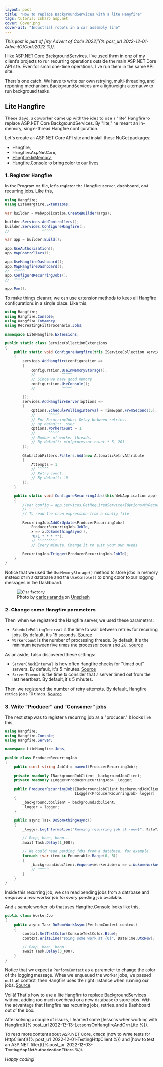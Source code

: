 ```yaml
---
layout: post
title: "How to replace BackgroundServices with a lite Hangfire"
tags: tutorial csharp asp.net
cover: Cover.png
cover-alt: "Industrial robots in a car assembly line"
---
```


_This post is part of [my Advent of Code 2022]({% post_url 2022-12-01-AdventOfCode2022 %})._

I like ASP.NET Core BackgroundServices. I've used them in one of my client's projects to run recurring operations outside the main ASP.NET Core API site. Even for small one-time operations, I've run them in the same API site.

There's one catch. We have to write our own retrying, multi-threading, and reporting mechanism. BackgroundServices are a lightweight alternative to run background tasks.

## Lite Hangfire

These days, a coworker came up with the idea to use a "lite" Hangfire to replace ASP.NET Core BackgroundServices. By "lite," he meant an in-memory, single-thread Hangfire configuration.

Let's create an ASP.NET Core API site and install these NuGet packages:

* Hangfire,
* Hangfire.AspNetCore,
* [Hangfire.InMemory](https://github.com/HangfireIO/Hangfire.InMemory),
* [Hangfire.Console](https://github.com/pieceofsummer/Hangfire.Console) to bring color to our lives

### 1. Register Hangfire

In the Program.cs file, let's register the Hangfire server, dashboard, and recurring jobs. Like this,

```csharp
using Hangfire;
using LiteHangfire.Extensions;

var builder = WebApplication.CreateBuilder(args);

builder.Services.AddControllers();
builder.Services.ConfigureHangfire();
//               ^^^^^

var app = builder.Build();

app.UseAuthorization();
app.MapControllers();

app.UseHangfireDashboard();
app.MapHangfireDashboard();
//  ^^^^^
app.ConfigureRecurringJobs();
//  ^^^^^

app.Run();
```

To make things cleaner, we can use extension methods to keep all Hangfire configurations in a single place. Like this,

```csharp
using Hangfire;
using Hangfire.Console;
using Hangfire.InMemory;
using RecreatingFilterScenario.Jobs;

namespace LiteHangfire.Extensions;

public static class ServiceCollectionExtensions
{
    public static void ConfigureHangfire(this IServiceCollection services)
    {
        services.AddHangfire(configuration =>
        {
            configuration.UseInMemoryStorage();
            //            ^^^^^
            // Since we have good memory
            configuration.UseConsole();
            //            ^^^^^

        });
        services.AddHangfireServer(options =>
        {
            options.SchedulePollingInterval = TimeSpan.FromSeconds(5);
            //      ^^^^^
            // For RecurringJobs: Delay between retries.
            // By default: 15sec
            options.WorkerCount = 1;
            //      ^^^^^
            // Number of worker threads.
            // By default: min(processor count * 5, 20)
        });

        GlobalJobFilters.Filters.Add(new AutomaticRetryAttribute
        {
            Attempts = 1
            // ^^^^^
            // Retry count.
            // By default: 10
        });
    }

    public static void ConfigureRecurringJobs(this WebApplication app)
    {
        //var config = app.Services.GetRequiredService<IOptions<MyRecurringJobOptions>>().Value;
        // ^^^^^^^^^
        // To read the cron expression from a config file

        RecurringJob.AddOrUpdate<ProducerRecurringJob>(
            ProducerRecurringJob.JobId,
            x => x.DoSomethingAsync(),
            "0/1 * * * *");
            // ^^^^^^^^^
            // Every minute. Change it to suit your own needs

        RecurringJob.Trigger(ProducerRecurringJob.JobId);
    }
}
```

Notice that we used the `UseMemoryStorage()` method to store jobs in memory instead of in a database and the `UseConsole()` to bring color to our logging messages in the Dashboard.

<figure>
<img src="https://images.unsplash.com/photo-1589320011103-48e428abcbae?crop=entropy&cs=tinysrgb&fit=crop&fm=jpg&h=400&ixid=MnwxfDB8MXxyYW5kb218MHx8fHx8fHx8MTY3MDAxODI0Mw&ixlib=rb-4.0.3&q=80&utm_campaign=api-credit&utm_medium=referral&utm_source=unsplash_source&w=600" alt="Car factory" />

<figcaption>Photo by <a href="https://unsplash.com/@carlosaranda?utm_source=unsplash&utm_medium=referral&utm_content=creditCopyText">carlos aranda</a> on <a href="https://unsplash.com/?utm_source=unsplash&utm_medium=referral&utm_content=creditCopyText">Unsplash</a></figcaption>
</figure>

### 2. Change some Hangfire parameters

Then, when we registered the Hangfire server, we used these parameters:

* `SchedulePollingInterval` is the time to wait between retries for recurring jobs. By default, it's 15 seconds. [Source](https://github.com/HangfireIO/Hangfire/blob/5b696d4174e13c3dd9489cc6a863d3417c632e31/src/Hangfire.Core/Server/RecurringJobScheduler.cs#L329)
* `WorkerCount` is the number of processing threads. By default, it's the minimum between five times the processor count and 20. [Source](https://github.com/HangfireIO/Hangfire/blob/5b696d4174e13c3dd9489cc6a863d3417c632e31/src/Hangfire.Core/BackgroundJobServer.cs#L171)

As an aside, I also discovered these settings:

* `ServerCheckInterval` is how often Hangfire checks for "timed out" servers. By default, it's 5 minutes. [Source](https://github.com/HangfireIO/Hangfire/blob/5b696d4174e13c3dd9489cc6a863d3417c632e31/src/Hangfire.Core/Server/ServerWatchdog.cs#L40)
* `ServerTimeout` is the time to consider that a server timed out from the last heartbeat. By default, it's 5 minutes.

Then, we registered the number of retry attempts. By default, Hangfire retries jobs 10 times. [Source](https://github.com/HangfireIO/Hangfire/blob/5b696d4174e13c3dd9489cc6a863d3417c632e31/src/Hangfire.Core/AutomaticRetryAttribute.cs#L83)

### 3. Write "Producer" and "Consumer" jobs

The next step was to register a recurring job as a "producer." It looks like this,

```csharp
using Hangfire;
using Hangfire.Console;
using Hangfire.Server;

namespace LiteHangfire.Jobs;

public class ProducerRecurringJob
{
    public const string JobId = nameof(ProducerRecurringJob);

    private readonly IBackgroundJobClient _backgroundJobClient;
    private readonly ILogger<ProducerRecurringJob> _logger;

    public ProducerRecurringJob(IBackgroundJobClient backgroundJobClient,
                                ILogger<ProducerRecurringJob> logger)
    {
        _backgroundJobClient = backgroundJobClient;
        _logger = logger;
    }

    public async Task DoSomethingAsync()
    {
        _logger.LogInformation("Running recurring job at {now}", DateTime.UtcNow);

        // Beep, beep, boop...
        await Task.Delay(1_000);

        // We could read pending jobs from a database, for example
        foreach (var item in Enumerable.Range(0, 5))
        {
            _backgroundJobClient.Enqueue<WorkerJob>(x => x.DoSomeWorkAsync(null));
            // ^^^^^
        }
    }
}
```

Inside this recurring job, we can read pending jobs from a database and enqueue a new worker job for every pending job available.

And a sample worker job that uses Hangfire.Console looks like this,

```csharp
public class WorkerJob
{
    public async Task DoSomeWorkAsync(PerformContext context)
    {
        context.SetTextColor(ConsoleTextColor.Blue);
        context.WriteLine("Doing some work at {0}", DateTime.UtcNow);

        // Beep, beep, boop...
        await Task.Delay(3_000);
    }
}
```

Notice that we expect a `PerformContext` as a parameter to change the color of the logging message. When we enqueued the worker jobs, we passed `null` as context, then Hangfire uses the right instance when running our jobs. [Source](https://stackoverflow.com/questions/38368153/how-do-i-get-the-current-attempt-number-on-a-background-job-in-hangfire/38387512).

Voilà! That's how to use a lite Hangfire to replace BackgroundServices without adding too much overhead or a new database to store jobs. With the advantage that Hangfire has recurring jobs, retries, and a Dashboard out of the box.

After solving a couple of issues, I learned some [lessons when working with Hangfire]({% post_url 2022-12-13-LessonsOnHangfireAndOrmLite %}).

To read more content about ASP.NET Core, check [how to write tests for HttpClient]({% post_url 2022-12-01-TestingHttpClient %}) and [how to test an ASP.NET filter]({% post_url 2022-12-03-TestingAspNetAuthorizationFilters %}).

_Happy coding!_
